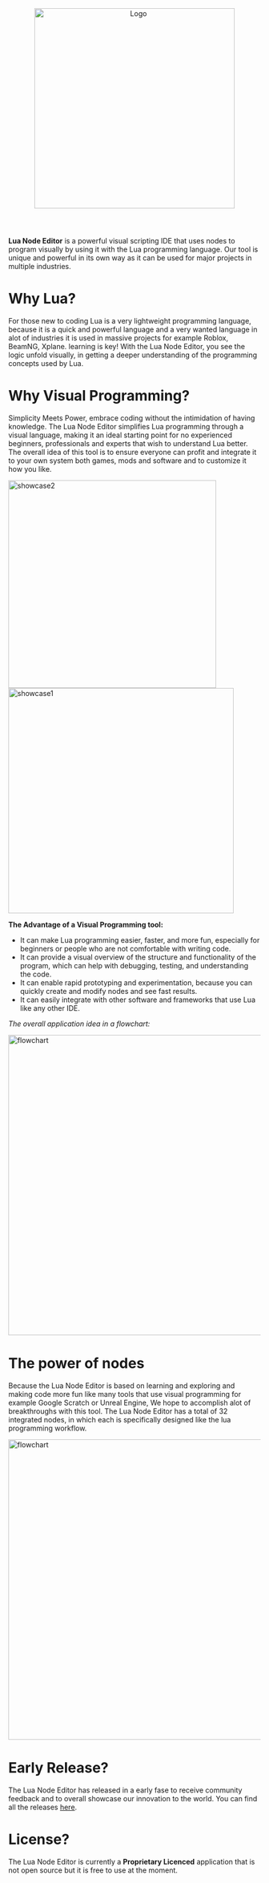 

<div align="center">
  <img alt="Logo" src="https://github.com/SanForgeStudio/LuaNodeEditor/assets/97965051/e80e3288-7d94-43fa-9242-cc3e91798e3b" width="400" />
</div>

#

<br/>
<b>Lua Node Editor</b> is a powerful visual scripting IDE that uses nodes to program visually by using it with the Lua programming language. Our tool is unique and powerful in its own way as it can be used for major projects in multiple industries.
<br/>

# Why Lua?
For those new to coding Lua is a very lightweight programming language, because it is a quick and powerful language and a very wanted language in alot of industries it is used in massive projects for example Roblox, BeamNG, Xplane. learning is key! With the Lua Node Editor, you see the logic unfold visually, in getting a deeper understanding of the programming concepts used by Lua.


# Why Visual Programming?
Simplicity Meets Power, embrace coding without the intimidation of having knowledge. The Lua Node Editor simplifies Lua programming through a visual language, making it an ideal starting point for no experienced beginners, professionals and experts that wish to understand Lua better.
The overall idea of this tool is to ensure everyone can profit and integrate it to your own system both games, mods and software and to customize it how you like.

<img width="415" alt="showcase2" src="https://github.com/SanForgeStudio/LuaNodeEditor/assets/97965051/08f0c276-c05e-4d12-82c2-ef6dd1b03f24">

<img width="450" alt="showcase1" src="https://github.com/SanForgeStudio/LuaNodeEditor/assets/97965051/a6eb2045-af92-4e06-8bda-2c21e1d98ee3">


**The Advantage of a Visual Programming tool:**
- It can make Lua programming easier, faster, and more fun, especially for beginners or people who are not comfortable with writing code.
- It can provide a visual overview of the structure and functionality of the program, which can help with debugging, testing, and understanding the code.
- It can enable rapid prototyping and experimentation, because you can quickly create and modify nodes and see fast results.
- It can easily integrate with other software and frameworks that use Lua like any other IDE.


*The overall application idea in a flowchart:*

<img alt="flowchart" src="https://github.com/SanForgeStudio/LuaNodeEditor/assets/97965051/12b3d742-63d8-478a-94a2-58c566f9b19e" width="600" />


# The power of nodes
Because the Lua Node Editor is based on learning and exploring and making code more fun like many tools that use visual programming for example Google Scratch or Unreal Engine, We hope to accomplish alot of breakthroughs with this tool.
The Lua Node Editor has a total of 32 integrated nodes, in which each is specifically designed like the lua programming workflow.

<img alt="flowchart" src="https://github.com/SanForgeStudio/LuaNodeEditor/assets/97965051/045dd7f4-0a77-45c8-ba7e-ed059574658b" width="600" />


# Early Release?
The Lua Node Editor has released in a early fase to receive community feedback and to overall showcase our innovation to the world. You can find all the releases [here](https://github.com/SanForgeStudio/LuaNodeEditor/releases).


# License?
The Lua Node Editor is currently a **Proprietary Licenced** application that is not open source but it is free to use at the moment. 

